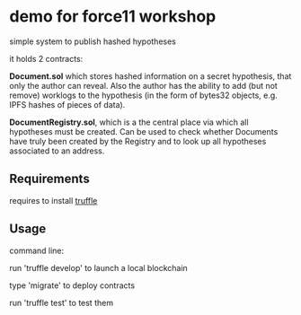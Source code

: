 # demo for force11 workshop
simple system to publish hashed hypotheses

it holds 2 contracts:

**Document.sol** which stores hashed information on a secret hypothesis, that
only the author can reveal. Also the author has the ability to add (but not
remove) worklogs to the hypothesis (in the form of bytes32 objects, e.g. IPFS
hashes of pieces of data).

**DocumentRegistry.sol**, which is a the central place via which all hypotheses
must be created. Can be used to check whether Documents have truly been created
by the Registry and to look up all hypotheses associated to an address.

## Requirements

requires to install [truffle](http://truffleframework.com/)

## Usage

command line:

run 'truffle develop' to launch a local blockchain

type 'migrate' to deploy contracts

run 'truffle test' to test them

